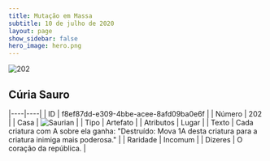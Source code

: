 ```yaml
---
title: Mutação em Massa
subtitle: 10 de julho de 2020
layout: page
show_sidebar: false
hero_image: hero.png
---
```


![202](https://cdn.keyforgegame.com/media/card_front/pt/479_202_Q556C9VQGR8P_pt.png)

## Cúria Sauro

|----|----|
| ID | f8ef87dd-e309-4bbe-acee-8afd09ba0e6f |
| Número | 202 |
| Casa | ![Saurian](https://archonarcana.com/images/thumb/9/9e/Saurian_P.png/22px-Saurian_P.png "Sauro") |
| Tipo | Artefato |
| Atributos | Lugar |
| Texto | Cada criatura com A sobre ela ganha: "Destruído: Mova 1A desta criatura para a criatura inimiga mais poderosa." |
| Raridade | Incomum |
| Dizeres | O coração da república. |
